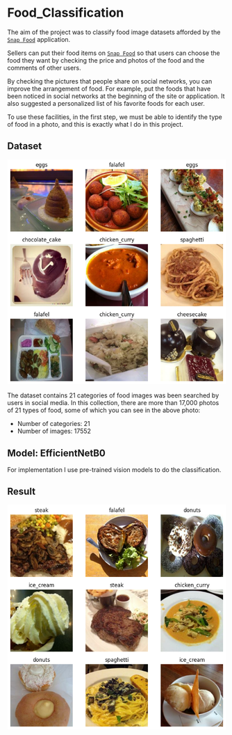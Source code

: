 # Food_Classification
The aim of the project was to classify food image datasets afforded by the [```Snap Food```](https://snappfood.ir/) application.

Sellers can put their food items on [```Snap Food```](https://snappfood.ir/) so that users can choose the food they want by checking the price and photos of the food and the comments of other users.

By checking the pictures that people share on social networks, you can improve the arrangement of food. For example, put the foods that have been noticed in social networks at the beginning of the site or application. It also suggested a personalized list of his favorite foods for each user.

To use these facilities, in the first step, we must be able to identify the type of food in a photo, and this is exactly what I do in this project. 

## Dataset
![](https://github.com/alireza00bin/Food_Classification/blob/main/train.png)
<br>

The dataset contains 21 categories of food images was been searched by users in social media. In this collection, there are more than 17,000 photos of 21 types of food, some of which you can see in the above photo:
- Number of categories: 21
- Number of images: 17552

## Model: EfficientNetB0
For implementation I use pre-trained vision models to do the classification.

## Result
![](https://github.com/alireza00bin/Food_Classification/blob/main/prediction.png)
